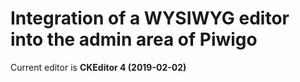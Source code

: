 # Integration of a WYSIWYG editor into the admin area of Piwigo

Current editor is **CKEditor 4 (2019-02-02)**